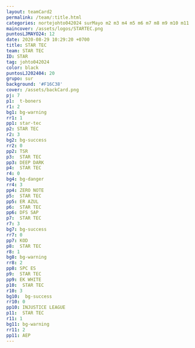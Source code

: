 ```yaml
---
layout: teamCard2
permalink: /team/:title.html
categories: nortejohto042024 surMayo m2 m3 m4 m5 m6 m7 m8 m9 m10 m11
maincover: /assets/logos/STARTEC.png
puntosLJMAYO24: 12
date: 2020-08-29 10:29:20 +0700
title: STAR TEC
team: STAR TEC
ID: STAR
tag: johto042024
color: black
puntosLJ202404: 20
grupo: sur
background: '#F16C38'
cover: /assets/backCard.png
pj: 7
p1:  t-boners
r1: 2
bg1: bg-warning
rr1: 1
pp1: star-tec
p2: STAR TEC
r2: 3
bg2: bg-success
rr2: 0
pp2: TSR
p3:  STAR TEC
pp3: DEEP DARK
p4:  STAR TEC
r4: 0
bg4: bg-danger
rr4: 3
pp4: ZERO NOTE
p5:  STAR TEC
pp5: ER AZUL
p6:  STAR TEC
pp6: DFS SAP
p7:  STAR TEC
r7: 3
bg7: bg-success
rr7: 0
pp7: KOD
p8:  STAR TEC
r8: 1
bg8: bg-warning
rr8: 2
pp8: SPC ES
p9:  STAR TEC
pp9: EK WHITE
p10:  STAR TEC
r10: 3
bg10:  bg-success
rr10: 0
pp10: INJUSTICE LEAGUE
p11:  STAR TEC
r11: 1
bg11: bg-warning
rr11: 2
pp11: AEP
---
```



